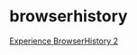 # browserhistory

[Experience BrowserHistory 2](http://courses.ics.hawaii.edu/ics314s25/morea/ui-basics/experience-browserhistory2.html)

